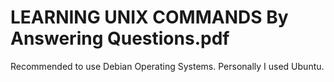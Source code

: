 # LEARNING UNIX COMMANDS By Answering Questions.pdf
Recommended to use Debian Operating Systems. Personally I used Ubuntu.